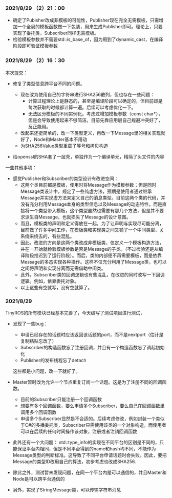 ### 2021/8/29 （2）21：00

+ 确定了Pubisher改成非模板的可能性，Publisher现在完全无需模板，只需增加一个全局的模板函数做一下包装，用来生成Publisher即可。理论上，只要实现了委托类，Subscriber同样无需模板。
+ 检验模板参数并不需要std::is_base_of，因为用到了dynamic_cast，在编译阶段即可验证模板参数

### 2021/8/29 （2）16：30

本次提交：

+ 修复了类型信息跨平台不同的问题。
  + 现在改为使用自己的字符串进行SHA256散列，但也存在一些问题：
    + 计算过程理论上是静态的，甚至是编译阶段可以确定的，但目前却是每次获取的时候都计算一遍。后续可以考虑优化一下。
    + 无法区分模板的不同实例化。考虑过增加模板参数（const char*），但是会导致使用起来不够简洁。目前先靠应用层自己规避冲突好了，反正能用。
  + 改起来还挺简单的，改一下类型定义，再改一下Message里的相关实现就好了，Node和Master基本不用动
  + 为SHA256Value类型重载了等号和拷贝构造

+ 给openssl的SHA套了一层壳，单独作为一个编译单元，精简了头文件的内容

一些其他事项：

+ 感觉Publisher和Subscriber的类型设计有改进空间：
  + 这两个类目前都是模板，使用时将Message作为模板参数；但是同时Message类设计中，规定了一些纯虚方法，预期是使用者通过继承Message并实现虚方法来定义自己的消息类型。目前这两个类的代码，并没有充分利用Message本身的类型信息以及Message的动态特性，而是直接将一个类型带入模板，这个类型虽然也需要有那几个方法，但是并不要求派生自Message，也就损失了Message的设计意图。
  + 而且，模板类的声明和定义得放在一起，为了让声明与实现尽可能分离，目前做了许多中间工作，在模板类和实现类之间又铺了一个中间类型，关系绕来绕去的，有些混乱。
  + 因此，改进的方向是这两个类改成非模板类，仅定义一个模板构造方法，并在一开始就检验模板参数是否是Message的子类。（不过检验还是从编译阶段推迟到了运行阶段）。而后，类的内部便不再需要模板，而是依靠Message的多态实现各种操作。这样不仅充分利用了Message类，也可以之间将声明和实现分离而无需借助中间类。
  + 此外，Subscriber类的回调逻辑也有些混乱，在改进的同时改写一下回调逻辑。例如，依靠委托对象。
  + 以上这些有空就写，没有空就算了。



### 2021/8/29

TinyROS的所有模块已经基本完善了，今天编写了测试项目进行测试，

+ 发现了一些bug：

  + 申请已经存在的话题时应该返回该话题的port，而不是nextport（估计是复制粘贴忘改了）
  + Subscriber的构造函数忘了注册回调，并且有一个构造函数忘了调起初始化
  + Publisher的发布线程忘了detach

  这些都是小问题，改一下就好了。

+ Master暂时改为允许一个节点重复订阅一个话题。这是为了注册不同的回调函数。

  + 目前的Subscriber只能注册一个回调函数
  + 想要有多个回调函数，要么申请多个Subscriber，要么自己在回调函数里调用多个回调函数
  + 申请多个Subscriber显然是不合适的。后续考虑修改，例如封装一个类似于C#的多播委托类，Subscriber只需使用该类的一个对象构造，而使用者可以在后续的任何时间操作该对象，注册或者注销回调函数

+ 此外还有一个大问题：
  std::type_info的实现在不同平台的区别是不同的，只能保证平台内相同，但是不同平台得到的name和hash均不同，不能作为Message类型的判断标准。这导致了不同平台申请话题时会失败。因此，要把Message的类型ID改用自己的算法，初步考虑也改成SHA256.

+ 除此之外，测试暂未发现问题，在同一个平台内是可以通信的，并且Master和Node是可以跨平台通信的

+ 另外，实现了StringMessage类，可以传输字符串消息
